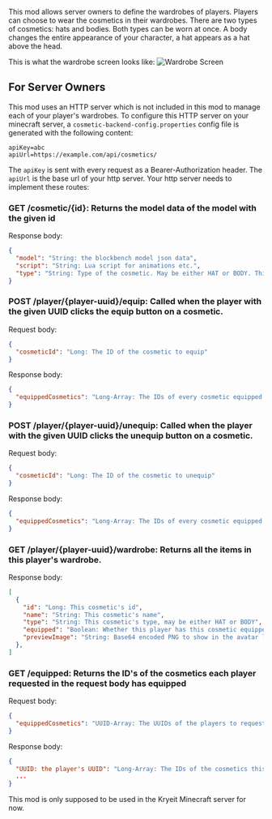 This mod allows server owners to define the wardrobes of players. Players can choose to wear the cosmetics in their wardrobes. There are two types of cosmetics: hats and bodies. Both types can be worn at once. A body changes the entire appearance of your character, a hat appears as a hat above the head.

This is what the wardrobe screen looks like:
![Wardrobe Screen](https://cdn.modrinth.com/data/cached_images/7bdfdc6f67fc5de7b317b16990261ead15ffc70c_0.webp)

## For Server Owners

This mod uses an HTTP server which is not included in this mod to manage each of your player's wardrobes. 
To configure this HTTP server on your minecraft server, a `cosmetic-backend-config.properties` config file is generated with the following content: 
```properties
apiKey=abc
apiUrl=https://example.com/api/cosmetics/
```
The `apiKey` is sent with every request as a Bearer-Authorization header. 
The `apiUrl` is the base url of your http server.
Your http server needs to implement these routes:

### GET /cosmetic/{id}: Returns the model data of the model with the given id
Response body:
```json
{
  "model": "String: the blockbench model json data",
  "script": "String: Lua script for animations etc.",
  "type": "String: Type of the cosmetic. May be either HAT or BODY. This defines how the cosmetics appears. HAT cosmetics appear above the head as a hat and BODY ones change the entire appearance of the player's avatar"
}
```

### POST /player/{player-uuid}/equip: Called when the player with the given UUID clicks the equip button on a cosmetic. 
Request body:
```json
{
  "cosmeticId": "Long: The ID of the cosmetic to equip"
}
```

Response body:
```json
{
  "equippedCosmetics": "Long-Array: The IDs of every cosmetic equipped by this player after this operation"
}
```


### POST /player/{player-uuid}/unequip: Called when the player with the given UUID clicks the unequip button on a cosmetic. 
Request body:
```json
{
  "cosmeticId": "Long: The ID of the cosmetic to unequip"
}
```

Response body:
```json
{
  "equippedCosmetics": "Long-Array: The IDs of every cosmetic equipped by this player after this operation"
}
```

### GET /player/{player-uuid}/wardrobe: Returns all the items in this player's wardrobe.
Response body:
```json
[
  {
    "id": "Long: This cosmetic's id",
    "name": "String: This cosmetic's name",
    "type": "String: This cosmetic's type, may be either HAT or BODY",
    "equipped": "Boolean: Whether this player has this cosmetic equipped",
    "previewImage": "String: Base64 encoded PNG to show in the avatar list. Is rendered with a resolution of 40 x 60 px"
  },
]
```

### GET /equipped: Returns the ID's of the cosmetics each player requested in the request body has equipped
Request body:
```json
{
  "equippedCosmetics": "UUID-Array: The UUIDs of the players to request"
}
```

Response body:
```json
{
  "UUID: the player's UUID": "Long-Array: The IDs of the cosmetics this player has equipped",
  ...
}
```

This mod is only supposed to be used in the Kryeit Minecraft server for now. 
